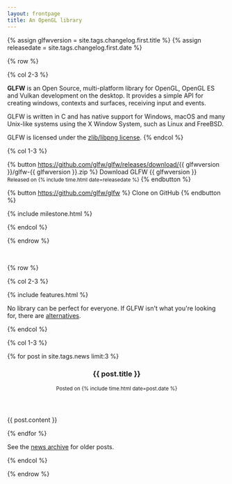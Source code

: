 ```yaml
---
layout: frontpage
title: An OpenGL library
---
```


{% assign glfwversion = site.tags.changelog.first.title %}
{% assign releasedate = site.tags.changelog.first.date %}

{% row %}

{% col 2-3 %}

**GLFW** is an Open Source, multi-platform library for OpenGL, OpenGL ES and
Vulkan development on the desktop.  It provides a simple API for creating
windows, contexts and surfaces, receiving input and events.

GLFW is written in C and has native support for Windows, macOS and many
Unix-like systems using the X Window System, such as Linux and FreeBSD.

GLFW is licensed under the [zlib/libpng license](license.html).
{% endcol %}

{% col 1-3 %}

{% button https://github.com/glfw/glfw/releases/download/{{ glfwversion }}/glfw-{{ glfwversion }}.zip %}
Download GLFW {{ glfwversion }}
<br>
<small>Released on {% include time.html date=releasedate %}</small>
{% endbutton %}

{% button https://github.com/glfw/glfw %}
Clone on GitHub
{% endbutton %}

{% include milestone.html %}

{% endcol %}

{% endrow %}

<br/>

{% row %}

{% col 2-3 %}

{% include features.html %}

No library can be perfect for everyone.  If GLFW isn't what you're looking for,
there are
[alternatives](https://www.opengl.org/wiki/Related_toolkits_and_APIs).

{% endcol %}

{% col 1-3 %}

{% for post in site.tags.news limit:3 %}
<article>
<header>

<h3>{{ post.title }}</h3>
<small>
Posted on {% include time.html date=post.date %}
</small>

</header>

{{ post.content }}

</article>
{% endfor %}

See the [news archive](news.html) for older posts.

{% endcol %}

{% endrow %}
